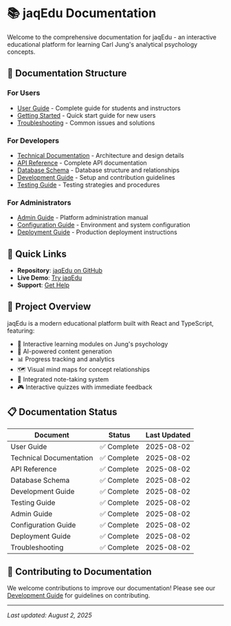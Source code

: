 # 📚 jaqEdu Documentation

Welcome to the comprehensive documentation for jaqEdu - an interactive educational platform for learning Carl Jung's analytical psychology concepts.

## 📖 Documentation Structure

### For Users
- [User Guide](./USER_GUIDE.md) - Complete guide for students and instructors
- [Getting Started](./GETTING_STARTED.md) - Quick start guide for new users
- [Troubleshooting](./TROUBLESHOOTING.md) - Common issues and solutions

### For Developers
- [Technical Documentation](./TECHNICAL_DOCUMENTATION.md) - Architecture and design details
- [API Reference](./API_REFERENCE.md) - Complete API documentation
- [Database Schema](./DATABASE_SCHEMA.md) - Database structure and relationships
- [Development Guide](./DEVELOPMENT_GUIDE.md) - Setup and contribution guidelines
- [Testing Guide](./TESTING_GUIDE.md) - Testing strategies and procedures

### For Administrators
- [Admin Guide](./ADMIN_GUIDE.md) - Platform administration manual
- [Configuration Guide](./CONFIGURATION_GUIDE.md) - Environment and system configuration
- [Deployment Guide](./DEPLOYMENT_GUIDE.md) - Production deployment instructions

## 🚀 Quick Links

- **Repository**: [jaqEdu on GitHub](#)
- **Live Demo**: [Try jaqEdu](#)
- **Support**: [Get Help](#)

## 🎯 Project Overview

jaqEdu is a modern educational platform built with React and TypeScript, featuring:
- 🧠 Interactive learning modules on Jung's psychology
- 🤖 AI-powered content generation
- 📊 Progress tracking and analytics
- 🗺️ Visual mind maps for concept relationships
- 📝 Integrated note-taking system
- 🎮 Interactive quizzes with immediate feedback

## 📋 Documentation Status

| Document | Status | Last Updated |
|----------|--------|--------------|
| User Guide | ✅ Complete | 2025-08-02 |
| Technical Documentation | ✅ Complete | 2025-08-02 |
| API Reference | ✅ Complete | 2025-08-02 |
| Database Schema | ✅ Complete | 2025-08-02 |
| Development Guide | ✅ Complete | 2025-08-02 |
| Testing Guide | ✅ Complete | 2025-08-02 |
| Admin Guide | ✅ Complete | 2025-08-02 |
| Configuration Guide | ✅ Complete | 2025-08-02 |
| Deployment Guide | ✅ Complete | 2025-08-02 |
| Troubleshooting | ✅ Complete | 2025-08-02 |

## 🤝 Contributing to Documentation

We welcome contributions to improve our documentation! Please see our [Development Guide](./DEVELOPMENT_GUIDE.md) for guidelines on contributing.

---

*Last updated: August 2, 2025*